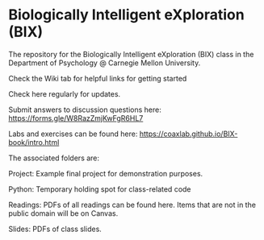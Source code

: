 # Biologically Intelligent eXploration (BIX)

The repository for the Biologically Intelligent eXploration (BIX) class in the Department of Psychology @ Carnegie Mellon University.

Check the Wiki tab for helpful links for getting started

Check here regularly for updates.

Submit answers to discussion questions here: https://forms.gle/W8RazZmjKwFgR6HL7

Labs and exercises can be found here: https://coaxlab.github.io/BIX-book/intro.html

The associated folders are:

Project: Example final project for demonstration purposes.

Python: Temporary holding spot for class-related code

Readings: PDFs of all readings can be found here. Items that are not in the public domain will be on Canvas.

Slides: PDFs of class slides.
